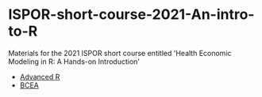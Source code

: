 # ISPOR-short-course-2021-An-intro-to-R
Materials for the 2021 ISPOR short course entitled 'Health Economic Modeling in R: A Hands-on Introduction'

- [Advanced R](advanced)
- [BCEA](bcea)
